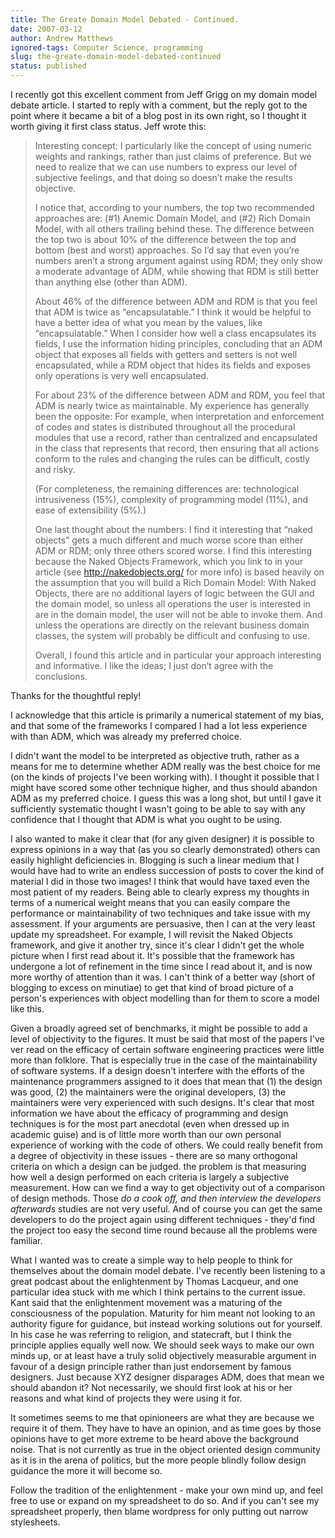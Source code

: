 ```yaml
---
title: The Greate Domain Model Debated - Continued.
date: 2007-03-12
author: Andrew Matthews
ignored-tags: Computer Science, programming
slug: the-greate-domain-model-debated-continued
status: published
---
```


I recently got this excellent comment from Jeff Grigg on my domain model debate article. I started to reply with a comment, but the reply got to the point where it became a bit of a blog post in its own right, so I thought it worth giving it first class status. Jeff wrote this:

> Interesting concept: I particularly like the concept of using numeric weights and rankings, rather than just claims of preference. But we need to realize that we can use numbers to express our level of subjective feelings, and that doing so doesn’t make the results objective.
>
> I notice that, according to your numbers, the top two recommended approaches are: (\#1) Anemic Domain Model, and (\#2) Rich Domain Model, with all others trailing behind these. The difference between the top two is about 10% of the difference between the top and bottom (best and worst) approaches. So I’d say that even you’re numbers aren’t a strong argument against using RDM; they only show a moderate advantage of ADM, while showing that RDM is still better than anything else (other than ADM).
>
> About 46% of the difference between ADM and RDM is that you feel that ADM is twice as “encapsulatable.” I think it would be helpful to have a better idea of what you mean by the values, like “encapsulatable.” When I consider how well a class encapsulates its fields, I use the information hiding principles, concluding that an ADM object that exposes all fields with getters and setters is not well encapsulated, while a RDM object that hides its fields and exposes only operations is very well encapsulated.
>
> For about 23% of the difference between ADM and RDM, you feel that ADM is nearly twice as maintainable. My experience has generally been the opposite: For example, when interpretation and enforcement of codes and states is distributed throughout all the procedural modules that use a record, rather than centralized and encapsulated in the class that represents that record, then ensuring that all actions conform to the rules and changing the rules can be difficult, costly and risky.
>
> (For completeness, the remaining differences are: technological intrusiveness (15%), complexity of programming model (11%), and ease of extensibility (5%).)
>
> One last thought about the numbers: I find it interesting that “naked objects” gets a much different and much worse score than either ADM or RDM; only three others scored worse. I find this interesting because the Naked Objects Framework, which you link to in your article (see <http://nakedobjects.org/> for more info) is based heavily on the assumption that you will build a Rich Domain Model: With Naked Objects, there are no additional layers of logic between the GUI and the domain model, so unless all operations the user is interested in are in the domain model, the user will not be able to invoke them. And unless the operations are directly on the relevant business domain classes, the system will probably be difficult and confusing to use.
>
> Overall, I found this article and in particular your approach interesting and informative. I like the ideas; I just don’t agree with the conclusions.

Thanks for the thoughtful reply!

I acknowledge that this article is primarily a numerical statement of my bias, and that some of the frameworks I compared I had a lot less experience with than ADM, which was already my preferred choice.

I didn't want the model to be interpreted as objective truth, rather as a means for me to determine whether ADM really was the best choice for me (on the kinds of projects I've been working with). I thought it possible that I might have scored some other technique higher, and thus should abandon ADM as my preferred choice. I guess this was a long shot, but until I gave it sufficiently systematic thought I wasn't going to be able to say with any confidence that I thought that ADM is what you ought to be using.

I also wanted to make it clear that (for any given designer) it is possible to express opinions in a way that (as you so clearly demonstrated) others can easily highlight deficiencies in. Blogging is such a linear medium that I would have had to write an endless succession of posts to cover the kind of material I did in those two images! I think that would have taxed even the most patient of my readers. Being able to clearly express my thoughts in terms of a numerical weight means that you can easily compare the performance or maintainability of two techniques and take issue with my assessment. If your arguments are persuasive, then I can at the very least update my spreadsheet. For example, I will revisit the Naked Objects framework, and give it another try, since it's clear I didn't get the whole picture when I first read about it. It's possible that the framework has undergone a lot of refinement in the time since I read about it, and is now more worthy of attention than it was. I can't think of a better way (short of blogging to excess on minutiae) to get that kind of broad picture of a person's experiences with object modelling than for them to score a model like this.

Given a broadly agreed set of benchmarks, it might be possible to add a level of objectivity to the figures. It must be said that most of the papers I've ver read on the efficacy of certain software engineering practices were little more than folklore. That is especially true in the case of the maintainability of software systems. If a design doesn't interfere with the efforts of the maintenance programmers assigned to it does that mean that (1) the design was good, (2) the maintainers were the original developers, (3) the maintainers were very experienced with such designs. It's clear that most information we have about the efficacy of programming and design techniques is for the most part anecdotal (even when dressed up in academic guise) and is of little more worth than our own personal experience of working with the code of others. We could really benefit from a degree of objectivity in these issues - there are so many orthogonal criteria on which a design can be judged. the problem is that measuring how well a design performed on each criteria is largely a subjective measurement. How can we find a way to get objectivity out of a comparison of design methods. Those *do a cook off, and then interview the developers afterwards* studies are not very useful. And of course you can get the same developers to do the project again using different techniques - they'd find the project too easy the second time round because all the problems were familiar.

What I wanted was to create a simple way to help people to think for themselves about the domain model debate. I've recently been listening to a great podcast about the enlightenment by Thomas Lacqueur, and one particular idea stuck with me which I think pertains to the current issue. Kant said that the enlightenment movement was a maturing of the consciousness of the population. Maturity for him meant not looking to an authority figure for guidance, but instead working solutions out for yourself. In his case he was referring to religion, and statecraft, but I think the principle applies equally well now. We should seek ways to make our own minds up, or at least have a truly solid objectively measurable argument in favour of a design principle rather than just endorsement by famous designers. Just because XYZ designer disparages ADM, does that mean we should abandon it? Not necessarily, we should first look at his or her reasons and what kind of projects they were using it for.

It sometimes seems to me that opinioneers are what they are because we require it of them. They have to have an opinion, and as time goes by those opinions have to get more extreme to be heard above the background noise. That is not currently as true in the object oriented design community as it is in the arena of politics, but the more people blindly follow design guidance the more it will become so.

Follow the tradition of the enlightenment - make your own mind up, and feel free to use or expand on my spreadsheet to do so. And if you can't see my spreadsheet properly, then blame wordpress for only putting out narrow stylesheets.

